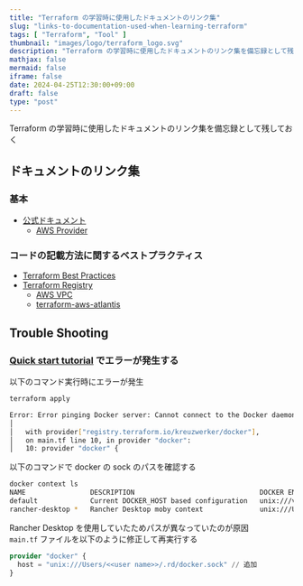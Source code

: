 ```yaml
---
title: "Terraform の学習時に使用したドキュメントのリンク集"
slug: "links-to-documentation-used-when-learning-terraform"
tags: [ "Terraform", "Tool" ]
thumbnail: "images/logo/terraform_logo.svg"
description: "Terraform の学習時に使用したドキュメントのリンク集を備忘録として残しておく"
mathjax: false
mermaid: false
iframe: false
date: 2024-04-25T12:30:00+09:00
draft: false
type: "post"
---
```


Terraform の学習時に使用したドキュメントのリンク集を備忘録として残しておく

## ドキュメントのリンク集

### 基本

* [公式ドキュメント](https://developer.hashicorp.com/terraform/docs)
  * [AWS Provider](https://registry.terraform.io/providers/hashicorp/aws/latest/docs)

### コードの記載方法に関するベストプラクティス

* [Terraform Best Practices](https://www.terraform-best-practices.com/)
* [Terraform Registry](https://registry.terraform.io/)
  * [AWS VPC](https://registry.terraform.io/modules/terraform-aws-modules/vpc/aws/latest)
  * [terraform-aws-atlantis](https://github.com/terraform-aws-modules/terraform-aws-atlantis/)

## Trouble Shooting

### [Quick start tutorial](https://developer.hashicorp.com/terraform/tutorials/aws-get-started/install-cli#quick-start-tutorial) でエラーが発生する

以下のコマンド実行時にエラーが発生

```.sh
terraform apply

Error: Error pinging Docker server: Cannot connect to the Docker daemon at unix:///var/run/docker.sock. Is the docker daemon running?
│
│   with provider["registry.terraform.io/kreuzwerker/docker"],
│   on main.tf line 10, in provider "docker":
│   10: provider "docker" {
```

以下のコマンドで docker の sock のパスを確認する

```.sh
docker context ls
NAME                DESCRIPTION                               DOCKER ENDPOINT                                ERROR
default             Current DOCKER_HOST based configuration   unix:///var/run/docker.sock          
rancher-desktop *   Rancher Desktop moby context              unix:///Users/<<user name>>/.rd/docker.sock
```

Rancher Desktop を使用していたためパスが異なっていたのが原因  
`main.tf` ファイルを以下のように修正して再実行する

```.tf:main.tf
provider "docker" {
  host = "unix:///Users/<<user name>>/.rd/docker.sock" // 追加
}
```
